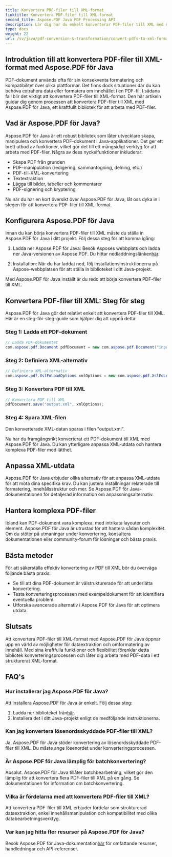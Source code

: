 ```yaml
---
title: Konvertera PDF-filer till XML-format
linktitle: Konvertera PDF-filer till XML-format
second_title: Aspose.PDF Java PDF Processing API
description: Lär dig hur du enkelt konverterar PDF-filer till XML med Aspose.PDF för Java. Steg-för-steg-guide och bästa praxis för effektiv konvertering.
type: docs
weight: 22
url: /sv/java/pdf-conversion-&-transformation/convert-pdfs-to-xml-format/
---
```


## Introduktion till att konvertera PDF-filer till XML-format med Aspose.PDF för Java

PDF-dokument används ofta för sin konsekventa formatering och kompatibilitet över olika plattformar. Det finns dock situationer där du kan behöva extrahera data eller formatera om innehållet i en PDF-fil. I sådana fall blir det viktigt att konvertera PDF-filer till XML-format. Den här artikeln guidar dig genom processen att konvertera PDF-filer till XML med Aspose.PDF för Java, ett kraftfullt bibliotek för att arbeta med PDF-filer.

## Vad är Aspose.PDF för Java?

Aspose.PDF för Java är ett robust bibliotek som låter utvecklare skapa, manipulera och konvertera PDF-dokument i Java-applikationer. Det ger ett brett utbud av funktioner, vilket gör det till ett mångsidigt verktyg för att arbeta med PDF-filer. Några av dess nyckelfunktioner inkluderar:

- Skapa PDF från grunden
- PDF-manipulation (redigering, sammanfogning, delning, etc.)
- PDF-till-XML-konvertering
- Textextraktion
- Lägga till bilder, tabeller och kommentarer
- PDF-signering och kryptering

Nu när du har en kort översikt över Aspose.PDF för Java, låt oss dyka in i stegen för att konvertera PDF-filer till XML-format.

## Konfigurera Aspose.PDF för Java

Innan du kan börja konvertera PDF-filer till XML måste du ställa in Aspose.PDF för Java i ditt projekt. Följ dessa steg för att komma igång:

1.  Ladda ner Aspose.PDF för Java: Besök Asposes webbplats och ladda ner Java-versionen av Aspose.PDF. Du hittar nedladdningslänken[här](https://releases.aspose.com/pdf/java/).

2. Installation: När du har laddat ned, följ installationsinstruktionerna på Aspose-webbplatsen för att ställa in biblioteket i ditt Java-projekt.

Med Aspose.PDF för Java inställt är du redo att börja konvertera PDF-filer till XML.

## Konvertera PDF-filer till XML: Steg för steg

Aspose.PDF för Java gör det relativt enkelt att konvertera PDF-filer till XML. Här är en steg-för-steg-guide som hjälper dig att uppnå detta:

### Steg 1: Ladda ett PDF-dokument

```java
// Ladda PDF-dokumentet
com.aspose.pdf.Document pdfDocument = new com.aspose.pdf.Document("input.pdf");
```

### Steg 2: Definiera XML-alternativ

```java
// Definiera XML-alternativ
com.aspose.pdf.XslFoLoadOptions xmlOptions = new com.aspose.pdf.XslFoLoadOptions();
```

### Steg 3: Konvertera PDF till XML

```java
// Konvertera PDF till XML
pdfDocument.save("output.xml", xmlOptions);
```

### Steg 4: Spara XML-filen

Den konverterade XML-datan sparas i filen "output.xml".

Nu har du framgångsrikt konverterat ett PDF-dokument till XML med Aspose.PDF för Java. Du kan ytterligare anpassa XML-utdata och hantera komplexa PDF-filer med lätthet.

## Anpassa XML-utdata

Aspose.PDF för Java erbjuder olika alternativ för att anpassa XML-utdata för att möta dina specifika krav. Du kan justera inställningar relaterade till formatering, innehållsstruktur och mer. Se Aspose.PDF för Java-dokumentationen för detaljerad information om anpassningsalternativ.

## Hantera komplexa PDF-filer

Ibland kan PDF-dokument vara komplexa, med intrikata layouter och element. Aspose.PDF för Java är utrustad för att hantera sådan komplexitet. Om du stöter på utmaningar under konvertering, konsultera dokumentationen eller community-forum för lösningar och bästa praxis.

## Bästa metoder

För att säkerställa effektiv konvertering av PDF till XML bör du överväga följande bästa praxis:

- Se till att dina PDF-dokument är välstrukturerade för att underlätta konvertering.
- Testa konverteringsprocessen med exempeldokument för att identifiera eventuella problem.
- Utforska avancerade alternativ i Aspose.PDF för Java för att optimera utdata.

## Slutsats

Att konvertera PDF-filer till XML-format med Aspose.PDF för Java öppnar upp en värld av möjligheter för dataextraktion och omformatering av innehåll. Med sina kraftfulla funktioner och flexibilitet förenklar detta bibliotek konverteringsprocessen och låter dig arbeta med PDF-data i ett strukturerat XML-format.

## FAQ's

### Hur installerar jag Aspose.PDF för Java?

Att installera Aspose.PDF för Java är enkelt. Följ dessa steg:
1.  Ladda ner biblioteket från[här](https://releases.aspose.com/pdf/java/).
2. Installera det i ditt Java-projekt enligt de medföljande instruktionerna.

### Kan jag konvertera lösenordsskyddade PDF-filer till XML?

Ja, Aspose.PDF för Java stöder konvertering av lösenordsskyddade PDF-filer till XML. Du måste ange lösenordet under konverteringsprocessen.

### Är Aspose.PDF för Java lämplig för batchkonvertering?

Absolut. Aspose.PDF för Java tillåter batchbearbetning, vilket gör den lämplig för att konvertera flera PDF-filer till XML på en gång. Se dokumentationen för information om batchkonvertering.

### Vilka är fördelarna med att konvertera PDF-filer till XML?

Att konvertera PDF-filer till XML erbjuder fördelar som strukturerad dataextraktion, enkel innehållsmanipulation och kompatibilitet med olika databearbetningsverktyg.

### Var kan jag hitta fler resurser på Aspose.PDF för Java?

 Besök Aspose.PDF för Java-dokumentation[här](https://reference.aspose.com/pdf/java/) för omfattande resurser, handledningar och API-referenser.